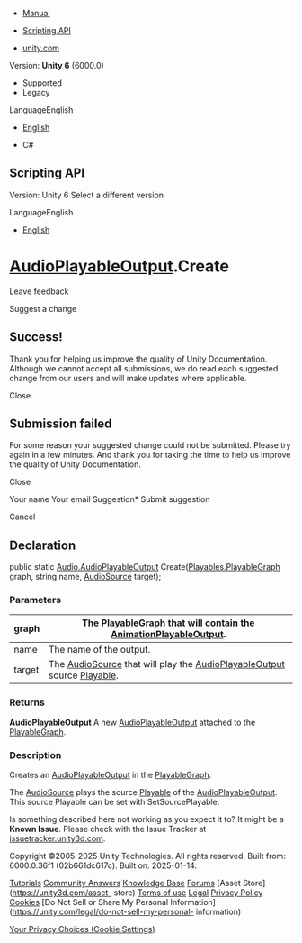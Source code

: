 [ ]()

  * [Manual](../Manual/index.html)
  * [Scripting API](../ScriptReference/index.html)

  * [unity.com](https://unity.com/)

Version: **Unity 6** (6000.0)

  * Supported
  * Legacy

LanguageEnglish

  * [English]()

  * C#

[ ](https://docs.unity3d.com)

## Scripting API

Version: Unity 6 Select a different version

LanguageEnglish

  * [English]()

#  [AudioPlayableOutput](Audio.AudioPlayableOutput.html).Create

Leave feedback

Suggest a change

## Success!

Thank you for helping us improve the quality of Unity Documentation. Although
we cannot accept all submissions, we do read each suggested change from our
users and will make updates where applicable.

Close

## Submission failed

For some reason your suggested change could not be submitted. Please <a>try
again</a> in a few minutes. And thank you for taking the time to help us
improve the quality of Unity Documentation.

Close

Your name Your email Suggestion* Submit suggestion

Cancel

[ ]()

## Declaration

public static [Audio.AudioPlayableOutput](Audio.AudioPlayableOutput.html)
Create([Playables.PlayableGraph](Playables.PlayableGraph.html) graph, string
name, [AudioSource](AudioSource.html) target);

### Parameters

graph | The [PlayableGraph](Playables.PlayableGraph.html) that will contain the [AnimationPlayableOutput](Animations.AnimationPlayableOutput.html).  
---|---  
name | The name of the output.  
target | The [AudioSource](AudioSource.html) that will play the [AudioPlayableOutput](Audio.AudioPlayableOutput.html) source [Playable](Playables.Playable.html).  
  
### Returns

**AudioPlayableOutput** A new
[AudioPlayableOutput](Audio.AudioPlayableOutput.html) attached to the
[PlayableGraph](Playables.PlayableGraph.html).

### Description

Creates an [AudioPlayableOutput](Audio.AudioPlayableOutput.html) in the
[PlayableGraph](Playables.PlayableGraph.html).

The [AudioSource](AudioSource.html) plays the source
[Playable](Playables.Playable.html) of the
[AudioPlayableOutput](Audio.AudioPlayableOutput.html). This source Playable
can be set with SetSourcePlayable.

Is something described here not working as you expect it to? It might be a
**Known Issue**. Please check with the Issue Tracker at
[issuetracker.unity3d.com](https://issuetracker.unity3d.com).

Copyright ©2005-2025 Unity Technologies. All rights reserved. Built from:
6000.0.36f1 (02b661dc617c). Built on: 2025-01-14.

[Tutorials](https://unity3d.com/learn) [Community
Answers](https://answers.unity3d.com) [Knowledge
Base](https://support.unity3d.com/hc/en-us)
[Forums](https://forum.unity3d.com) [Asset Store](https://unity3d.com/asset-
store) [Terms of use](https://docs.unity3d.com/Manual/TermsOfUse.html)
[Legal](https://unity.com/legal) [Privacy
Policy](https://unity.com/legal/privacy-policy)
[Cookies](https://unity.com/legal/cookie-policy) [Do Not Sell or Share My
Personal Information](https://unity.com/legal/do-not-sell-my-personal-
information)

[Your Privacy Choices (Cookie Settings)](javascript:void\(0\);)

